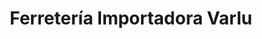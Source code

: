 ---
title: "Ferretería Importadora Varlu"
url: /san-jose/ferreteria-importadora-varlu/
shop: Eisenwaren
---